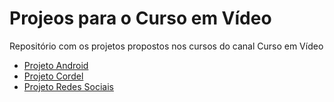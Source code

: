 # Projeos para o Curso em Vídeo

Repositório com os projetos propostos nos cursos do canal Curso em Vídeo
<ul>
  <li><a href="https://gabriel-ssd.github.io/curso-em-video/html-css/m2/" target="_blank">Projeto Android</a>
  <li><a href="https://gabriel-ssd.github.io/curso-em-video/html-css/m3/" target="_blank">Projeto Cordel</a>
  <li><a href="https://gabriel-ssd.github.io/curso-em-video/html-css/m4/" target="_blank">Projeto Redes Sociais</a>
</ul>
